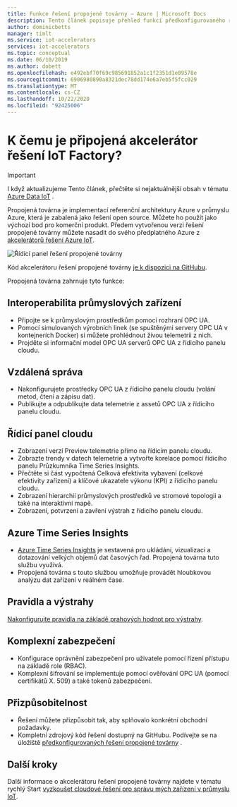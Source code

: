 ```yaml
---
title: Funkce řešení propojené továrny – Azure | Microsoft Docs
description: Tento článek popisuje přehled funkcí předkonfigurovaného řešení propojené továrny, jako je například řídicí panel cloudu, pravidla a výstrahy.
author: dominicbetts
manager: timlt
ms.service: iot-accelerators
services: iot-accelerators
ms.topic: conceptual
ms.date: 06/10/2019
ms.author: dobett
ms.openlocfilehash: e492ebf70f69c985691852a1c1f2351d1e09578e
ms.sourcegitcommit: 6906980890a8321dec78dd174e6a7eb5f5fcc029
ms.translationtype: MT
ms.contentlocale: cs-CZ
ms.lasthandoff: 10/22/2020
ms.locfileid: "92425006"
---
```

# <a name="what-is-connected-factory-iot-solution-accelerator"></a>K čemu je připojená akcelerátor řešení IoT Factory?

> [!IMPORTANT]
> I když aktualizujeme Tento článek, přečtěte si nejaktuálnější obsah v tématu [Azure Data IoT](https://azure.github.io/Industrial-IoT/) .

Propojená továrna je implementací referenční architektury Azure v průmyslu Azure, která je zabalená jako řešení open source. Můžete ho použít jako výchozí bod pro komerční produkt. Předem vytvořenou verzi řešení propojené továrny můžete nasadit do svého předplatného Azure z [akcelerátorů řešení Azure IoT](https://www.azureiotsolutions.com/#solutions/types/CF).

![Řídicí panel řešení propojené továrny](./media/iot-accelerators-connected-factory-features/dashboard.png)

Kód akcelerátoru řešení propojené továrny [je k dispozici na GitHubu](https://github.com/Azure/azure-iot-connected-factory).

Propojená továrna zahrnuje tyto funkce:

## <a name="industrial-device-interoperability"></a>Interoperabilita průmyslových zařízení

- Připojte se k průmyslovým prostředkům pomocí rozhraní OPC UA.
- Pomocí simulovaných výrobních linek (se spuštěnými servery OPC UA v kontejnerích Docker) si můžete prohlédnout živou telemetrii z nich.
- Projděte si informační model OPC UA serverů OPC UA z řídicího panelu cloudu.

## <a name="remote-management"></a>Vzdálená správa

- Nakonfigurujete prostředky OPC UA z řídicího panelu cloudu (volání metod, čtení a zápisu dat).
- Publikujte a odpublikujte data telemetrie z assetů OPC UA z řídicího panelu cloudu.

## <a name="cloud-dashboard"></a>Řídicí panel cloudu

- Zobrazení verzí Preview telemetrie přímo na řídicím panelu cloudu.
- Zobrazte trendy v datech telemetrie a vytvořte korelace pomocí řídicího panelu Průzkumníka Time Series Insights.
- Přečtěte si část vypočtená Celková efektivita vybavení (celkové efektivity zařízení) a klíčové ukazatele výkonu (KPI) z řídicího panelu cloudu.
- Zobrazení hierarchií průmyslových prostředků ve stromové topologii a také na interaktivní mapě.
- Zobrazení, potvrzení a zavření výstrah z řídicího panelu cloudu.

## <a name="azure-time-series-insights"></a>Azure Time Series Insights

- [Azure Time Series Insights](../time-series-insights/time-series-insights-overview.md) je sestavená pro ukládání, vizualizaci a dotazování velkých objemů dat časových řad. Propojená továrna tuto službu využívá.
- Propojená továrna s touto službou umožňuje provádět hloubkovou analýzu dat zařízení v reálném čase.

## <a name="rules-and-alerts"></a>Pravidla a výstrahy

[Nakonfigurujte pravidla na základě prahových hodnot pro výstrahy](iot-accelerators-connected-factory-configure.md).

## <a name="end-to-end-security"></a>Komplexní zabezpečení

- Konfigurace oprávnění zabezpečení pro uživatele pomocí řízení přístupu na základě role (RBAC).
- Komplexní šifrování se implementuje pomocí ověřování OPC UA (pomocí certifikátů X. 509) a také tokenů zabezpečení.

## <a name="customizability"></a>Přizpůsobitelnost

- Řešení můžete přizpůsobit tak, aby splňovalo konkrétní obchodní požadavky.
- Kompletní zdrojový kód řešení dostupný na GitHubu. Podívejte se na úložiště [předkonfigurovaných řešení propojené továrny](https://github.com/Azure/azure-iot-connected-factory) .

## <a name="next-steps"></a>Další kroky

Další informace o akcelerátoru řešení propojené továrny najdete v tématu rychlý Start [vyzkoušet cloudové řešení pro správu mých zařízení v průmyslu IoT](quickstart-connected-factory-deploy.md).
